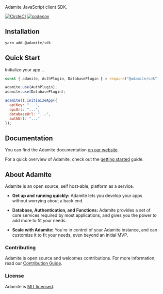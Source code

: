 Adamite JavaScript client SDK.

[![CircleCI](https://circleci.com/gh/adamitejs/sdk.svg?style=svg)](https://circleci.com/gh/adamitejs/sdk)
[![codecov](https://codecov.io/gh/adamitejs/sdk/branch/master/graph/badge.svg)](https://codecov.io/gh/adamitejs/sdk)

## Installation

```js
yarn add @adamite/sdk
```

## Quick Start

Initialize your app...

```js
const { adamite, AuthPlugin, DatabasePlugin } = require("@adamite/sdk");

adamite.use(AuthPlugin);
adamite.use(DatabasePlugin);

adamite().initiaizeApp({
  apiKey: "...",
  apiUrl: "...",
  databaseUrl: "...",
  authUrl: "..."
});
```

## Documentation

You can find the Adamite documentation [on our website](https://adamite.gitbook.io/docs).

For a quick overview of Adamite, check out the [getting started](https://adamite.gitbook.io/docs/adamite-sdk/get-started-1) guide.

## About Adamite

Adamite is an open source, self host-able, platform as a service.

- **Get up and running quickly:** Adamite lets you develop your apps without worrying about a back end.

- **Database, Authentication, and Functions:** Adamite provides a set of core services required by most applications, and gives you the power to add more to fit your needs.

- **Scale with Adamite:** You're in control of your Adamite instance, and can customize it to fit your needs, even beyond an initial MVP.

### Contributing

Adamite is open source and welcomes contributions. For more information, read our [Contribution Guide](https://adamite.gitbook.io/docs/organization/contributing-to-adamite).

### License

Adamite is [MIT licensed](LICENSE.md).
